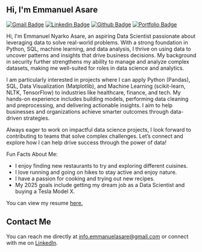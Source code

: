 ## Hi, I'm Emmanuel Asare
[![Gmail Badge](https://img.shields.io/badge/-info.emmanuelasare@gmail.com-c14438?style=flat&logo=Gmail&logoColor=white&link=mailto:info.emmanuelasare@gmail.com)](mailto:info.emmanuelasare@gmail.com) 
[![Linkedin Badge](https://img.shields.io/badge/-Emmanuel%20Asare-0072b1?style=flat&logo=Linkedin&logoColor=white&link=https://www.linkedin.com/in/emmanuel-asare-6b952827b/)](https://www.linkedin.com/in/emmanuel-asare-6b952827b/) 
[![Github Badge](https://img.shields.io/badge/-ekayasare-grey?style=flat&logo=github&logoColor=white&link=https://github.com/ekayasare/)](https://www.github.com/ekayasare/) 
[![Portfolio Badge](https://img.shields.io/badge/portfolio-web-blue?style=flat&link=https://github.com/ekayasare/Data_Science_Projects)](https://github.com/ekayasare/Data_Science_Projects)

<p align='left'>
    Hi, I'm Emmanuel Nyarko Asare, an aspiring Data Scientist passionate about leveraging data to solve real-world problems. With a strong foundation in Python, SQL, machine learning, and data analysis, I thrive on using data to uncover patterns and insights that drive business decisions. My background in security further strengthens my ability to manage and analyze complex datasets, making me well-suited for roles in data science and analytics.
</p>

<p align='left'>
    I am particularly interested in projects where I can apply Python (Pandas), SQL, Data Visualization (Matplotlib), and Machine Learning (scikit-learn, NLTK, TensorFlow) to industries like healthcare, finance, and tech. My hands-on experience includes building models, performing data cleaning and preprocessing, and delivering actionable insights. I aim to help businesses and organizations achieve smarter outcomes through data-driven strategies.
</p>

<p align='left'>
    Always eager to work on impactful data science projects, I look forward to contributing to teams that solve complex challenges. Let’s connect and explore how I can help drive success through the power of data!
</p>

<p align='left'>
    Fun Facts About Me:
</p>
<ul>
    <li>I enjoy finding new restaurants to try and exploring different cuisines.</li>
    <li>I love running and going on hikes to stay active and enjoy nature.</li>
    <li>I have a passion for cooking and trying out new recipes.</li>
    <li>My 2025 goals include getting my dream job as a Data Scientist and buying a Tesla Model X.</li>
</ul>

<p align='left'>You can view my resume <a href='https://docs.google.com/document/d/1kcubh3kky-TxXnbzx3MY2sFzu_muD0lsEZ-930_6_IA/edit?tab=t.0' target=_blank><u>here</u>.</a></p>

## Contact Me
You can reach me directly at [info.emmanuelasare@gmail.com](mailto:info.emmanuelasare@gmail.com) or connect with me on [LinkedIn](https://www.linkedin.com/in/emmanuel-asare-6b952827b/).
